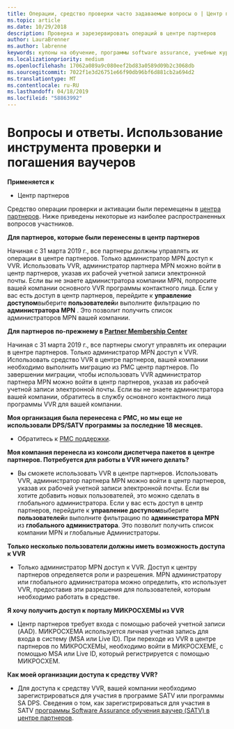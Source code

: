 ```yaml
---
title: Операции, средство проверки часто задаваемые вопросы о | Центр партнеров
ms.topic: article
ms.date: 10/29/2018
description: Проверка и зарезервировать операций в центре партнеров
author: LauraBrenner
ms.author: labrenne
keywords: купоны на обучение, программы software assurance, учебные курсы, проверить операции, операции резервирования
ms.localizationpriority: medium
ms.openlocfilehash: 17062a089a9c080eef2bd83a0589d09b2c3068db
ms.sourcegitcommit: 7022f1e3d26751e66f90db96bf6d881cb2a694d2
ms.translationtype: MT
ms.contentlocale: ru-RU
ms.lasthandoff: 04/18/2019
ms.locfileid: "58863992"
---
```

# <a name="faq-using-the-voucher-validation-and-redemption-tool"></a>Вопросы и ответы. Использование инструмента проверки и погашения ваучеров 

**Применяется к**

- Центр партнеров

Средство операции проверки и активации были перемещены в [центра партнеров](https://partner.microsoft.com/en-us/pcv/dashboard/overview). Ниже приведены некоторые из наиболее распространенных вопросов участников. 

**Для партнеров, которые были перенесены в центр партнеров**

 Начиная с 31 марта 2019 г., все партнеры должны управлять их операции в центре партнеров. Только администратор MPN доступ к VVR. Использовать VVR, администратор партнера MPN можно войти в центр партнеров, указав их рабочей учетной записи электронной почты. Если вы не знаете администратора компании MPN, попросите вашей компании основного VVR программы контактного лица.  Если у вас есть доступ в центр партнеров, перейдите к **управление доступом**выберите **пользователей**и выполните фильтрацию по **администратора MPN** . Это позволит получить список администраторов MPN вашей компании.  

**Для партнеров по-прежнему в [Partner Membership Center](https://partner.microsoft.com/)**

Начиная с 31 марта 2019 г., все партнеры смогут управлять их операции в центре партнеров. Только администратор MPN доступ к VVR. Использовать средство VVR в центре партнеров, вашей компании необходимо выполнить миграцию из PMC центр партнеров. По завершении миграции, чтобы использовать VVR администратор партнера MPN можно войти в центр партнеров, указав их рабочей учетной записи электронной почты. Если вы не знаете администратора вашей компании, обратитесь в службу основного контактного лица программы VVR для вашей компании.  


**Моя организация была перенесена с PMC, но мы еще не использовали DPS/SATV программы за последние 18 месяцев.**

- Обратитесь к [PMC поддержки](mailto:proghelp@microsoft.com). 


**Моя компания перенесла из консоли диспетчера пакетов в центре партнеров. Потребуется для работы в VVR ничего делать?** 

- Вы сможете использовать VVR в центре партнеров.  Использовать VVR, администратор партнера MPN можно войти в центр партнеров, указав их рабочей учетной записи электронной почты. Если вы хотите добавить новых пользователей, это можно сделать в глобального администратора. Если у вас есть доступ в центр партнеров, перейдите к **управление доступом**выберите **пользователей**и выполните фильтрацию по **администратора MPN** из **глобального администратора**. Это позволит получить список компании MPN и глобальные Администраторы.  

**Только несколько пользователи должны иметь возможность доступа к VVR**

- Только администратор MPN доступ к VVR. Доступ к центру партнеров определяется роли и разрешения. MPN администратору или глобального администратора можно определить, кто использует VVR, предоставив эти разрешения для пользователей, которым необходимо работать в средстве.

**Я хочу получить доступ к порталу МИКРОСХЕМЫ из VVR**

- Центр партнеров требует входа с помощью рабочей учетной записи (AAD).  МИКРОСХЕМА используется личная учетная запись для входа в систему (MSA или Live ID).  При переходе из VVR в центре партнеров по МИКРОСХЕМЫ, необходимо войти в МИКРОСХЕМЕ, с помощью MSA или Live ID, который регистрируется с помощью МИКРОСХЕМ.

**Как моей организации доступа к средству VVR?**

- Для доступа к средству VVR, вашей компании необходимо зарегистрироваться для участия в программе SATV или программы SA DPS.
Сведения о том, как зарегистрироваться для участия в SATV [программы Software Assurance обучения ваучер (SATV) в центре партнеров](software-assurance-satv.md).
 <!--
For information on how to enroll in Software Assurance DPS programs, read [Software Assurance programs in Partner Center](software-assurance-dps.md).-->